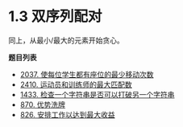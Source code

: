 # 1.3 双序列配对

同上，从最小/最大的元素开始贪心。

**题目列表**

- [2037. 使每位学生都有座位的最少移动次数](https://leetcode.cn/problems/minimum-number-of-moves-to-seat-everyone/description/)
- [2410. 运动员和训练师的最大匹配数](https://leetcode.cn/problems/maximum-matching-of-players-with-trainers/description/)
- [1433. 检查一个字符串是否可以打破另一个字符串](https://leetcode.cn/problems/check-if-a-string-can-break-another-string/description/)
- [870. 优势洗牌](https://leetcode.cn/problems/advantage-shuffle/description/)
- [826. 安排工作以达到最大收益](https://leetcode.cn/problems/most-profit-assigning-work/description/)
